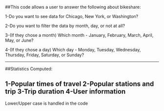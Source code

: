 ##This code allows a user to answer the following about bikeshare:


1-Do you want to see data for Chicago, New York, or Washington?

2-Do you want to filter the data by month, day, or not at all?

3-(If they chose a month) Which month - January, February, March, April, May, or June?

4-(If they chose a day) Which day - Monday, Tuesday, Wednesday, Thursday, Friday, Saturday, or Sunday?

-------------------------------------------------------------------------------------------------------------------------------
##Statistics Computed:

1-Popular times of travel
2-Popular stations and trip
3-Trip duration
4-User information
-------------------------------------------------------------------------------------------------------------------------------
Lower/Upper case is handled in the code